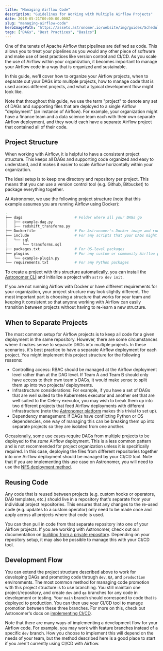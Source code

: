 ```yaml
---
title: "Managing Airflow Code"
description: "Guidelines for Working with Multiple Airflow Projects"
date: 2018-05-21T00:00:00.000Z
slug: "managing-airflow-code"
heroImagePath: "https://assets.astronomer.io/website/img/guides/SchedulingTasksinAirflow_preview.png"
tags: ["DAGs", "Best Practices", "Basics"]
---
```


One of the tenets of Apache Airflow that pipelines are defined as code. This allows you to treat your pipelines as you would any other piece of software and make use of best practices like version control and CI/CD. As you scale the use of Airflow within your organization, it becomes important to manage your Airflow code in a way that is organized and sustainable.

In this guide, we'll cover how to organize your Airflow projects, when to separate out your DAGs into multiple projects, how to manage code that is used across different projects, and what a typical development flow might look like.

Note that throughout this guide, we use the term "project" to denote any set of DAGs and supporting files that are deployed to a single Airflow "deployment" (an instance of Airflow). For example, your organization might have a finance team and a data science team each with their own separate Airflow deployment, and they would each have a separate Airflow project that contained all of their code.

## Project Structure

When working with Airflow, it is helpful to have a consistent project structure. This keeps all DAGs and supporting code organized and easy to understand, and it makes it easier to scale Airflow horizontally within your organization. 

The ideal setup is to keep one directory and repository per project. This means that you can use a version control tool (e.g. Github, Bitbucket) to package everything together. 

At Astronomer, we use the following project structure (note that this example assumes you are running Airflow using Docker):

```bash
.
├── dags                        # Folder where all your DAGs go
│   ├── example-dag.py
│   ├── redshift_transforms.py
├── Dockerfile                  # For Astronomer's Docker image and runtime overrides
├── include                     # For any scripts that your DAGs might need to access
│   └── sql
│       └── transforms.sql
├── packages.txt                # For OS-level packages
├── plugins                     # For any custom or community Airflow plugins
│   └── example-plugin.py
└── requirements.txt            # For any Python packages
```

To create a project with this structure automatically, you can install the [Astronomer CLI](https://www.astronomer.io/docs/enterprise/v0.25/develop/cli-quickstart#step-3-initialize-an-airflow-project) and initialize a project with `astro dev init`.

If you are not running Airflow with Docker or have different requirements for your organization, your project structure may look slightly different. The most important part is choosing a structure that works for your team and keeping it consistent so that anyone working with Airflow can easily transition between projects without having to re-learn a new structure.

## When to Separate Projects

The most common setup for Airflow projects is to keep all code for a given deployment in the same repository. However, there are some circumstances where it makes sense to separate DAGs into multiple projects. In these scenarios, it's best practice to have a separate Airflow deployment for each project. You might implement this project structure for the following reasons:

- Controlling access: RBAC should be managed at the Airflow deployment level rather than at the DAG level. If Team A and Team B should only have access to their own team's DAGs, it would make sense to split them up into two projects/ deployments.
- Infrastructure considerations: For example, if you have a set of DAGs that are well suited to the Kubernetes executor and another set that are well suited to the Celery executor, you may wish to break them up into two different projects that feed Airflow deployments with different infrastructure (note the [Astronomer platform](https://www.astronomer.io/docs/cloud/stable/deploy/configure-deployment) makes this trivial to set up).
- Dependency management: If DAGs have conflicting Python or OS dependencies, one way of managing this can be breaking them up into separate projects so they are isolated from one another.

Occasionally, some use cases require DAGs from multiple projects to be deployed to the _same_ Airflow deployment. This is a less common pattern and is not recommended for project organization unless it is specifically required. In this case, deploying the files from different repositories together into one Airflow deployment should be managed by your CI/CD tool. Note that if you are implementing this use case on Astronomer, you will need to use the [NFS deployment method](https://www.astronomer.io/docs/enterprise/v0.25/deploy/deploy-nfs).  

## Reusing Code

Any code that is reused between projects (e.g. custom hooks or operators, DAG templates, etc.) should live in a repository that's separate from your individual project repositories. This ensures that any changes to the re-used code (e.g. updates to a custom operator) only need to be made once and apply across all projects where that code is used.

You can then pull in code from that separate repository into one of your Airflow projects. If you are working with Astronomer, check out our documentation on [building from a private repository](https://www.astronomer.io/docs/enterprise/v0.25/develop/customize-image#build-from-a-private-repository). Depending on your repository setup, it may also be possible to manage this with your CI/CD tool.

## Development Flow

You can extend the project structure described above to work for developing DAGs and promoting code through `dev`, `QA`, and `production` environments. The most common method for managing code promotion with this project structure is to use branching. You still maintain one project/repository, and create `dev` and `qa` branches for any code in development or testing. Your `main` branch should correspond to code that is deployed to production. You can then use your CI/CD tool to manage promotion between these three branches. For more on this, check out Astronomer's docs on [implementing CI/CD](https://www.astronomer.io/docs/enterprise/v0.25/deploy/ci-cd).

Note that there are many ways of implementing a development flow for your Airflow code. For example, you may work with feature branches instead of a specific `dev` branch. How you choose to implement this will depend on the needs of your team, but the method described here is a good place to start if you aren't currently using CI/CD with Airflow.
